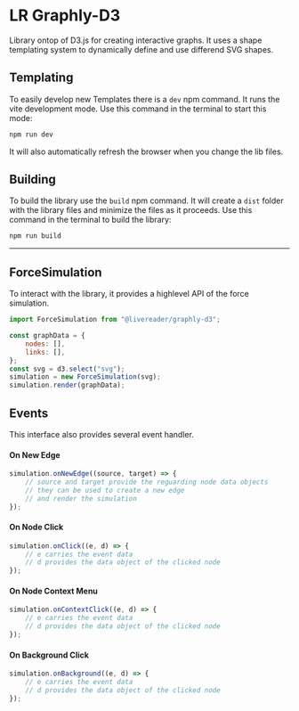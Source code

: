 # LR Graphly-D3

Library ontop of D3.js for creating interactive graphs.
It uses a shape templating system to dynamically define and use differend SVG shapes.

## Templating

To easily develop new Templates there is a `dev` npm command. It runs the vite development mode.
Use this command in the terminal to start this mode:

```bash
npm run dev
```

It will also automatically refresh the browser when you change the lib files.

## Building

To build the library use the `build` npm command. It will create a `dist` folder with the library files and minimize the files as it proceeds.
Use this command in the terminal to build the library:

```bash
npm run build
```

---

## ForceSimulation

To interact with the library, it provides a highlevel API of the force simulation.

```js
import ForceSimulation from "@livereader/graphly-d3";

const graphData = {
	nodes: [],
	links: [],
};
const svg = d3.select("svg");
simulation = new ForceSimulation(svg);
simulation.render(graphData);
```

## Events

This interface also provides several event handler.

#### On New Edge

```js
simulation.onNewEdge((source, target) => {
	// source and target provide the reguarding node data objects
	// they can be used to create a new edge
	// and render the simulation
});
```

#### On Node Click

```js
simulation.onClick((e, d) => {
	// e carries the event data
	// d provides the data object of the clicked node
});
```

#### On Node Context Menu

```js
simulation.onContextClick((e, d) => {
	// e carries the event data
	// d provides the data object of the clicked node
});
```

#### On Background Click

```js
simulation.onBackground((e, d) => {
	// e carries the event data
	// d provides the data object of the clicked node
});
```
